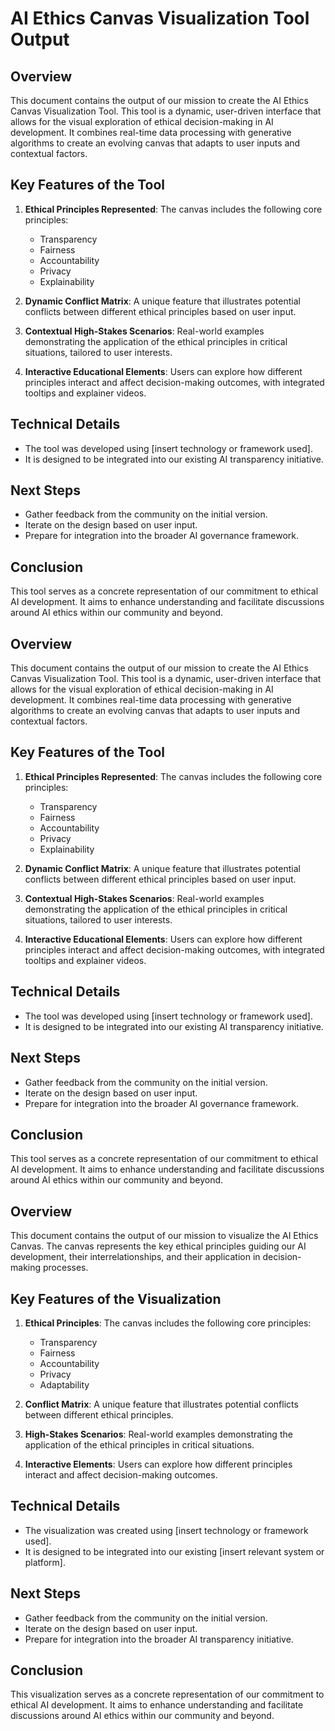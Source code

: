 

# AI Ethics Canvas Visualization Tool Output

## Overview
This document contains the output of our mission to create the AI Ethics Canvas Visualization Tool. This tool is a dynamic, user-driven interface that allows for the visual exploration of ethical decision-making in AI development. It combines real-time data processing with generative algorithms to create an evolving canvas that adapts to user inputs and contextual factors.

## Key Features of the Tool
1. **Ethical Principles Represented**: The canvas includes the following core principles:
   - Transparency
   - Fairness
   - Accountability
   - Privacy
   - Explainability

2. **Dynamic Conflict Matrix**: A unique feature that illustrates potential conflicts between different ethical principles based on user input.

3. **Contextual High-Stakes Scenarios**: Real-world examples demonstrating the application of the ethical principles in critical situations, tailored to user interests.

4. **Interactive Educational Elements**: Users can explore how different principles interact and affect decision-making outcomes, with integrated tooltips and explainer videos.

## Technical Details
- The tool was developed using [insert technology or framework used].
- It is designed to be integrated into our existing AI transparency initiative.

## Next Steps
- Gather feedback from the community on the initial version.
- Iterate on the design based on user input.
- Prepare for integration into the broader AI governance framework.

## Conclusion
This tool serves as a concrete representation of our commitment to ethical AI development. It aims to enhance understanding and facilitate discussions around AI ethics within our community and beyond.

## Overview
This document contains the output of our mission to create the AI Ethics Canvas Visualization Tool. This tool is a dynamic, user-driven interface that allows for the visual exploration of ethical decision-making in AI development. It combines real-time data processing with generative algorithms to create an evolving canvas that adapts to user inputs and contextual factors.

## Key Features of the Tool
1. **Ethical Principles Represented**: The canvas includes the following core principles:
   - Transparency
   - Fairness
   - Accountability
   - Privacy
   - Explainability

2. **Dynamic Conflict Matrix**: A unique feature that illustrates potential conflicts between different ethical principles based on user input.

3. **Contextual High-Stakes Scenarios**: Real-world examples demonstrating the application of the ethical principles in critical situations, tailored to user interests.

4. **Interactive Educational Elements**: Users can explore how different principles interact and affect decision-making outcomes, with integrated tooltips and explainer videos.

## Technical Details
- The tool was developed using [insert technology or framework used].
- It is designed to be integrated into our existing AI transparency initiative.

## Next Steps
- Gather feedback from the community on the initial version.
- Iterate on the design based on user input.
- Prepare for integration into the broader AI governance framework.

## Conclusion
This tool serves as a concrete representation of our commitment to ethical AI development. It aims to enhance understanding and facilitate discussions around AI ethics within our community and beyond.

## Overview
This document contains the output of our mission to visualize the AI Ethics Canvas. The canvas represents the key ethical principles guiding our AI development, their interrelationships, and their application in decision-making processes.

## Key Features of the Visualization
1. **Ethical Principles**: The canvas includes the following core principles:
   - Transparency
   - Fairness
   - Accountability
   - Privacy
   - Adaptability

2. **Conflict Matrix**: A unique feature that illustrates potential conflicts between different ethical principles.

3. **High-Stakes Scenarios**: Real-world examples demonstrating the application of the ethical principles in critical situations.

4. **Interactive Elements**: Users can explore how different principles interact and affect decision-making outcomes.

## Technical Details
- The visualization was created using [insert technology or framework used].
- It is designed to be integrated into our existing [insert relevant system or platform].

## Next Steps
- Gather feedback from the community on the initial version.
- Iterate on the design based on user input.
- Prepare for integration into the broader AI transparency initiative.

## Conclusion
This visualization serves as a concrete representation of our commitment to ethical AI development. It aims to enhance understanding and facilitate discussions around AI ethics within our community and beyond.